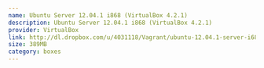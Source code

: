 ```yaml
---
name: Ubuntu Server 12.04.1 i868 (VirtualBox 4.2.1)
description: Ubuntu Server 12.04.1 i868 (VirtualBox 4.2.1)
provider: VirtualBox
link: http://dl.dropbox.com/u/4031118/Vagrant/ubuntu-12.04.1-server-i686-virtual.box
size: 389MB
category: boxes
---
```


